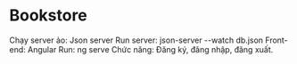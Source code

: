 # Bookstore
Chạy server ảo: Json server
  Run server: json-server --watch db.json
Front-end: Angular
  Run: ng serve
Chức năng: Đăng ký, đăng nhập, đăng xuất.
